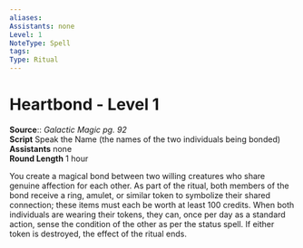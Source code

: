 ```yaml
---
aliases: 
Assistants: none
Level: 1
NoteType: Spell
tags: 
Type: Ritual 
---
```


# Heartbond - Level 1

**Source**:: _Galactic Magic pg. 92_  
**Script** Speak the Name (the names of the two individuals being bonded)  
**Assistants** none  
**Round Length** 1 hour

You create a magical bond between two willing creatures who share genuine affection for each other. As part of the ritual, both members of the bond receive a ring, amulet, or similar token to symbolize their shared connection; these items must each be worth at least 100 credits. When both individuals are wearing their tokens, they can, once per day as a standard action, sense the condition of the other as per the status spell. If either token is destroyed, the effect of the ritual ends.
